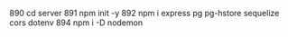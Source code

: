   890  cd server
  891  npm init -y
  892  npm i express pg pg-hstore sequelize cors dotenv
  894  npm i -D nodemon